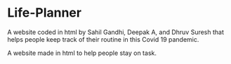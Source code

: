 # Life-Planner
A website coded in html by Sahil Gandhi, Deepak A, and Dhruv Suresh that helps people keep track of their routine in this Covid 19 pandemic. 

A website made in html to help people stay on task.
